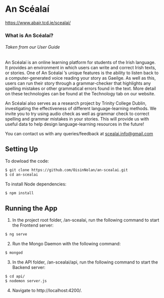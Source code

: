 # An Scéalaí

https://www.abair.tcd.ie/scealai/

### What is An Scéalaí?
###### *Taken from our User Guide*
An Scéalaí is an online learning platform for students of the Irish language. It provides an environment in which users can write and correct Irish texts, or stories. One of An Scéalaí ’s unique features is the ability to listen back to a computer-generated voice reading your story as Gaeilge. As well as this, users can run their story through a grammar-checker that highlights any spelling mistakes or other grammatical errors found in the text. More detail on these technologies can be found at the Technology tab on our website.

An Scéalaí also serves as a research project by Trinity College Dublin, investigating the effectiveness of different language-learning methods. We invite you to try using audio check as well as grammar check to correct spelling and grammar mistakes in your stories. This will provide us with useful data to help design language-learning resources in the future!

You can contact us with any queries/feedback at scealai.info@gmail.com

## Setting Up
To dowload the code:
```bash
$ git clone https://github.com/OisinNolan/an-scealai.git
$ cd an-scealai
```

To install Node dependencies:
```bash
$ npm install
```

## Running the App
1) In the project root folder, /an-scealai, run the following command to start the Frontend server:
```bash
$ ng serve
```

2) Run the Mongo Daemon with the following command:
```bash
$ mongod
```

3) In the API folder, /an-scealai/api, run the following command to start the Backend server:
```bash
$ cd api/
$ nodemon server.js
```

4) Navigate to http://localhost:4200/.

